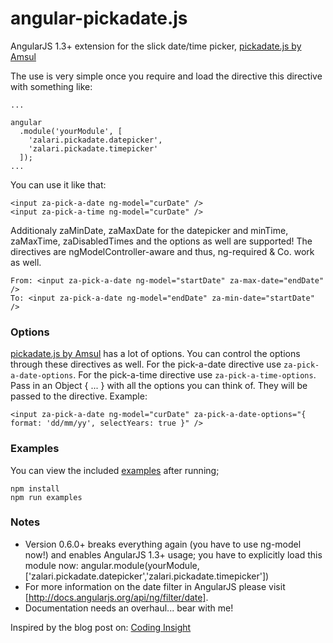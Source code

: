 angular-pickadate.js
====================

AngularJS 1.3+ extension for the slick date/time picker, [pickadate.js by Amsul](http://amsul.ca/pickadate.js/)

The use is very simple once you require and load the directive this directive with something like:
```
...

angular
  .module('yourModule', [
    'zalari.pickadate.datepicker',
    'zalari.pickadate.timepicker'
  ]);
...

```

You can use it like that:


    <input za-pick-a-date ng-model="curDate" />
    <input za-pick-a-time ng-model="curDate" />

Additionaly zaMinDate, zaMaxDate for the datepicker and minTime, zaMaxTime, zaDisabledTimes and the options as well are supported! The directives are ngModelController-aware and thus, ng-required & Co. work as well.

    From: <input za-pick-a-date ng-model="startDate" za-max-date="endDate" />
    To: <input za-pick-a-date ng-model="endDate" za-min-date="startDate" />
    

### Options

[pickadate.js by Amsul](http://amsul.ca/pickadate.js/) has a lot of options. You can control the options 
through these directives as well.
For the pick-a-date directive use `za-pick-a-date-options`.
For the pick-a-time directive use `za-pick-a-time-options`.
Pass in an Object { ... } with all the options you can think of. They will be passed to the directive.
Example:

    <input za-pick-a-date ng-model="curDate" za-pick-a-date-options="{ format: 'dd/mm/yy', selectYears: true }" />


### Examples
You can view the included [examples](./examples) after running;


    npm install
    npm run examples
   
   

### Notes

 - Version 0.6.0+ breaks everything again (you have to use ng-model now!) and enables AngularJS 1.3+ usage; you have to explicitly load this module now:
    angular.module(yourModule,['zalari.pickadate.datepicker','zalari.pickadate.timepicker'])
 - For more information on the date filter in AngularJS please visit [http://docs.angularjs.org/api/ng/filter/date].
 - Documentation needs an overhaul... bear with me!

Inspired by the blog post on: [Coding Insight](http://www.codinginsight.com/angularjs-and-pickadate/)

